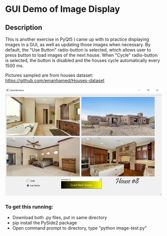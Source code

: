 # GUI Demo of Image Display
## Description
This is another exercise in PyQt5 I came up with to practice displaying images in a GUI, as well as updating those images when necessary. By default, the "Use Button" radio-button is selected, which allows user to press button to load images of the next house. When "Cycle" radio-button is selected, the button is disabled and the houses cycle automatically every 1500 ms.

Pictures sampled are from houses dataset: https://github.com/emanhamed/Houses-dataset

![Screenshot of GUI](https://raw.githubusercontent.com/cehusted/GUI-image-display/master/House_display.PNG)

### To get this running:
* Download both .py files, put in same directory
* pip install the PySide2 package
* Open command prompt to directory, type "python image-test.py"
